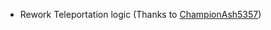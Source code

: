 * Rework Teleportation logic (Thanks to [ChampionAsh5357](https://github.com/Mrbysco/TelePastries/pull/16))